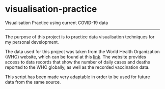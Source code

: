 # visualisation-practice
Visualisation Practice using current COVID-19 data

---

The purpose of this project is to practice data visualisation techniques for my personal development.

The data used for this project was taken from the World Health Organization (WHO) website, which can be found at this [link](https://covid19.who.int/). 
The website provides access to data records that show the number of daily cases and deaths reported to the WHO globally, as well as the recorded vaccination data. 

This script has been made very adaptable in order to be used for future data from the same source.
